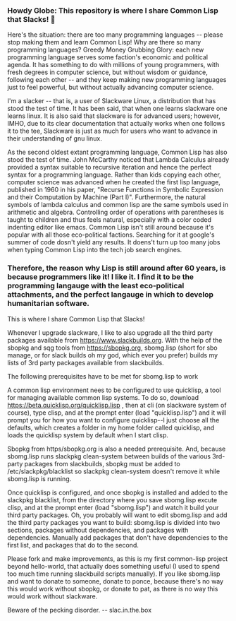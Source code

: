 ### Howdy Globe:  This repository is where I share Common Lisp that Slacks! 👋
<!--
**slac-in-the-box/slac-in-the-box** is a ✨ _special_ ✨ repository because its `README.md` (this file) appears on your GitHub profile.
Here are some ideas to get you started:
- 🔭 I’m currently working on ...
- 🌱 I’m currently learning ...
- 👯 I’m looking to collaborate on ...
- 🤔 I’m looking for help with ...
- 💬 Ask me about ...
- 📫 How to reach me: ...
- 😄 Pronouns: ...
- ⚡ Fun fact: ...
-->
Here's the situation:  there are too many programming languages -- please stop making them and learn Common Lisp! Why are there so many programming languages?  Greedy Money Grubbing Glory:  each new programming language serves some faction's economic and political agenda.  It has something to do with millions of young programmers, with fresh degrees in computer science, but without wisdom or guidance, following each other -- and they keep making new programming languages just to feel powerful, but without actually advancing computer science.    

I'm a slacker -- that is, a user of Slackware Linux, a distribution that has stood the test of time.  It has been said, that when one learns slackware one learns linux.  It is also said that slackware is for advanced users; however, IMHO, due to its clear documentation that actually works when one follows it to the tee, Slackware is just as much for users who want to advance in their understanding of gnu linux.  

As the second oldest extant programming language, Common Lisp has also stood the test of time.  John McCarthy noticed that Lambda Calculus already provided a syntax suitable to recursive iteration and hence the perfect syntax for a programming language.  Rather than kids copying each other, computer science was advanced when he created the first lisp language, published in 1960 in his paper, "Recurse Functions in Symbolic Expression and their Computation by Machine (Part I)".  Furthermore, the natural symbols of lambda calculus and common lisp are the same symbols used in arithmetic and algebra.  Controlling order of operations with parentheses is taught to children and thus feels natural, especially with a color coded indenting editor like emacs.  Common Lisp isn't still around because it's popular with all those eco-political factions.  Searching for it at google's summer of code dosn't yield any results.  It doens't turn up too many jobs when typing Common Lisp into the tech job search engines.  

### Therefore, the reason why Lisp is still around after 60 years, is because programmers like it!  I like it.  I find it to be the programming langauge with the least eco-political attachments, and the perfect langauge in which to develop humanitarian software.

This is where I share Common Lisp that Slacks!  

Whenever I upgrade slackware, I like to also upgrade all the third party packages available from https://www.slackbuilds.org.  With the help of the sbopkg and sqg tools from https://sbopkg.org, sbomg.lisp (short for sbo manage, or for slack builds oh my god, which ever you prefer) builds my lists of 3rd party packages available from slackbuilds.  

The following prerequisites have to be met for sbomg.lisp to work

A common lisp environment nees to be configured to use quicklisp, a tool for managing available common lisp systems.  To do so, download https://beta.quicklisp.org/quicklisp.lisp , then at cli (on slackware system of course), type clisp, and at the prompt enter (load "quicklisp.lisp") and it will prompt you for how you want to configure quicklisp--I just choose all the defaults, which creates a folder in my home folder called quicklisp, and loads the quicklisp system by default when I start clisp.

Sbopkg from https/sbopkg.org is also a needed prerequisite.  And, because sbomg.lisp runs slackpkg clean-system between builds of the various 3rd-party packages from slackbuilds, sbopkg must be added to /etc/slackpkg/blacklist so slackpkg clean-system doesn't remove it while sbomg.lisp is running.

Once quicklisp is configured, and once sbopkg is installed and added to the slackpkg blacklist, from the directory where you save sbomg.lisp excute clisp, and at the prompt enter (load "sbomg.lisp") and watch it build your third party packages.  Oh, you probably will want to edit sbomg.lisp and add the third party packages you want to build:  sbomg.lisp is divided into two sections, packages without dependencies, and packages with dependencies.  Manually add packages that don't have dependencies to the first list, and packages that do to the second.

Please fork and make improvements, as this is my first common-lisp project beyond hello-world, that actually does something useful (I used to spend too much time running slackbuild scripts manually).  If you like sbomg.lisp and want to donate to someone, donate to ponce, because there's no way this would work without sbopkg, or donate to pat, as there is no way this would work without slackware.

Beware of the pecking disorder.
-- slac.in.the.box
